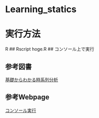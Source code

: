 # Learning_statics

# 実行方法

R ## 
Rscript hoge.R ## コンソール上で実行

## 参考図書

[基礎からわかる時系列分析](https://github.com/hagijyun/tsbook)

## 参考Webpage

[コンソール実行](https://qiita.com/ogawatachi/items/29c6d6de1037fadc858b)

